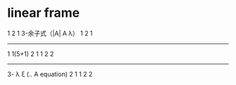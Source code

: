 # linear frame
1 2 1
3-余子式（|A| A λ）
1 2 1

---
1 1(5+1)
2 1
1 2 2

---
3- λ ξ (.. A equation)
2 1
1 2 2
